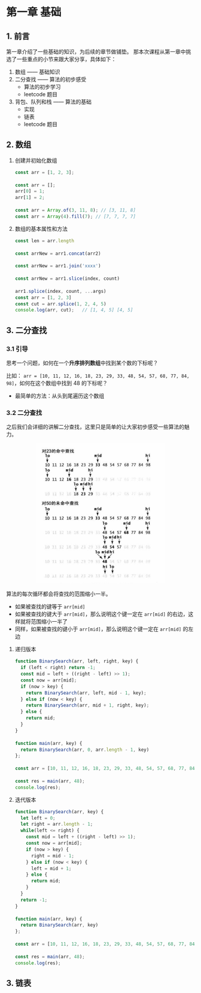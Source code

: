 # 第一章 基础

## 1. 前言
第一章介绍了一些基础的知识，为后续的章节做铺垫。
那本次课程从第一章中挑选了一些重点的小节来跟大家分享，具体如下：

1. 数组 —— 基础知识
2. 二分查找 —— 算法的初步感受
   - 算法的初步学习
   - leetcode 题目
3. 背包、队列和栈 —— 算法的基础
   - 实现
   - 链表
   - leetcode 题目

## 2. 数组

1. 创建并初始化数组

   ```js
   const arr = [1, 2, 3];
   
   const arr = [];
   arr[0] = 1;
   arr[1] = 2;
   
   const arr = Array.of(3, 11, 8); // [3, 11, 8]
   const arr = Array(4).fill(7); // [7, 7, 7, 7]
   ```

   

2. 数组的基本属性和方法

   ```js
   const len = arr.length
   
   const arrNew = arr1.concat(arr2)
   
   const arrNew = arr1.join('xxxx')
   
   const arrNew = arr1.slice(index, count) 
   
   arr1.splice(index, count, ...args)
   const arr = [1, 2, 3]
   const cut = arr.splice(1, 2, 4, 5)
   console.log(arr, cut);	// [1, 4, 5] [4, 5]
   ```

   

## 3. 二分查找

### 3.1 引导

思考一个问题，如何在一个**升序排列数组**中找到某个数的下标呢？

比如： `arr = [10, 11, 12, 16, 18, 23, 29, 33, 48, 54, 57, 68, 77, 84, 98]`，如何在这个数组中找到 48 的下标呢？

- 最简单的方法：从头到尾遍历这个数组

### 3.2 二分查找

之后我们会详细的讲解二分查找，这里只是简单的让大家初步感受一些算法的魅力。

<div align='center'>
  <img src="./img/BinarySearch/01.png" alt="image-20220329080948444" style="zoom:50%;" />
</div>

算法的每次循环都会将查找的范围缩小一半。

- 如果被查找的键等于 `arr[mid]`
- 如果被查找的键大于 `arr[mid]`，那么说明这个键一定在 `arr[mid]` 的右边，这样就将范围缩小一半了
- 同样，如果被查找的键小于 `arr[mid]`，那么说明这个键一定在 `arr[mid]` 的左边

1. 递归版本

   ```js
   function BinarySearch(arr, left, right, key) {
     if (left < right) return -1;
     const mid = left + ((right - left) >> 1);
     const now = arr[mid];
     if (now > key) {
       return BinarySearch(arr, left, mid - 1, key);
     } else if (now < key) {
       return BinarySearch(arr, mid + 1, right, key);
     } else {
       return mid;
     }
   }
   
   function main(arr, key) {
     return BinarySearch(arr, 0, arr.length - 1, key)
   };
   
   const arr = [10, 11, 12, 16, 18, 23, 29, 33, 48, 54, 57, 68, 77, 84, 98];
   
   const res = main(arr, 48);
   console.log(res);
   ```

2. 迭代版本

   ```js
   function BinarySearch(arr, key) {
     let left = 0;
     let right = arr.length - 1;
     while(left <= right) {
       const mid = left + ((right - left) >> 1);
       const now = arr[mid];
       if (now > key) {
         right = mid - 1;
       } else if (now < key) {
         left = mid + 1;
       } else {
         return mid;
       }
     }
     return -1;
   }
   
   function main(arr, key) {
     return BinarySearch(arr, key)
   };
   
   const arr = [10, 11, 12, 16, 18, 23, 29, 33, 48, 54, 57, 68, 77, 84, 98];
   
   const res = main(arr, 48);
   console.log(res);
   ```



## 3. 链表
